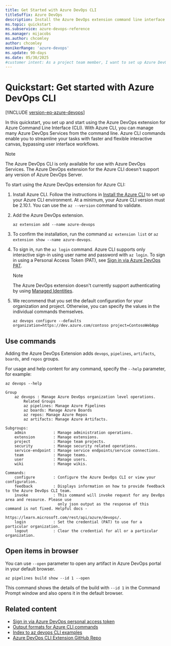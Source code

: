 ```yaml
---
title: Get Started with Azure DevOps CLI
titleSuffix: Azure DevOps 
description: Install the Azure DevOps extension command line interface. Learn how to sign on, configure defaults, access help, and open Azure DevOps services in a browser.
ms.topic: quickstart
ms.subservice: azure-devops-reference
ms.manager: mijacobs 
ms.author: chcomley  
author: chcomley
monikerRange: 'azure-devops'
ms.update: 90-days
ms.date: 05/30/2025
#customer intent: As a project team member, I want to set up Azure DevOps CLI and understand how to access pipelines, boards, repos, and artifacts. 
---
```


# Quickstart: Get started with Azure DevOps CLI

[!INCLUDE [version-eq-azure-devops](../includes/version-eq-azure-devops.md)]

In this quickstart, you set up and start using the Azure DevOps extension for Azure Command Line Interface (CLI). With Azure CLI, you can manage many Azure DevOps Services from the command line. Azure CLI commands enable you to streamline your tasks with faster and flexible interactive canvas, bypassing user interface workflows.

> [!NOTE]  
> The Azure DevOps CLI is only available for use with Azure DevOps Services. The Azure DevOps extension for the Azure CLI doesn't support any version of Azure DevOps Server.

To start using the Azure DevOps extension for Azure CLI:

1. Install Azure CLI. Follow the instructions in [Install the Azure CLI](/cli/azure/install-azure-cli) to set up your Azure CLI environment. At a minimum, your Azure CLI version must be 2.10.1. You can use the `az --version` command to validate.

1. Add the Azure DevOps extension.

   ```azurecli
   az extension add --name azure-devops
   ```

1. To confirm the installation, run the command `az extension list` or `az extension show --name azure-devops`.

1. To sign in, run the `az login` command. Azure CLI supports only interactive sign-in using user name and password with `az login`. To sign in using a Personal Access Token (PAT), see [Sign in via Azure DevOps PAT](log-in-via-pat.md).

   > [!NOTE]  
   > The Azure DevOps extension doesn't currently support authenticating by using [Managed Identities](../integrate/get-started/authentication/service-principal-managed-identity.md).

1. We recommend that you set the default configuration for your organization and project. Otherwise, you can specify the values in the individual commands themselves.  

   ```azurecli
   az devops configure --defaults organization=https://dev.azure.com/contoso project=ContosoWebApp
   ```

## Use commands

Adding the Azure DevOps Extension adds `devops`, `pipelines`, `artifacts`, `boards`, and `repos` groups.

For usage and help content for any command, specify the `--help` parameter, for example:

```azurecli
az devops --help
```

```output
Group
    az devops : Manage Azure DevOps organization level operations.
        Related Groups
        az pipelines: Manage Azure Pipelines
        az boards: Manage Azure Boards
        az repos: Manage Azure Repos
        az artifacts: Manage Azure Artifacts.
   
Subgroups:
    admin            : Manage administration operations.
    extension        : Manage extensions.
    project          : Manage team projects.
    security         : Manage security related operations.
    service-endpoint : Manage service endpoints/service connections.
    team             : Manage teams.
    user             : Manage users.
    wiki             : Manage wikis.

Commands:
    configure        : Configure the Azure DevOps CLI or view your configuration.
    feedback         : Displays information on how to provide feedback to the Azure DevOps CLI team.
    invoke           : This command will invoke request for any DevOps area and resource. Please use
                       only json output as the response of this command is not fixed. Helpful docs -
                       https://learn.microsoft.com/rest/api/azure/devops/.
    login            : Set the credential (PAT) to use for a particular organization.
    logout           : Clear the credential for all or a particular organization.
```

## Open items in browser

You can use `--open` parameter to open any artifact in Azure DevOps portal in your default browser.

```azurecli
az pipelines build show --id 1 --open
```

This command shows the details of the build with `--id 1` in the Command Prompt window and also opens it in the default browser.

## Related content

- [Sign in via Azure DevOps personal access token](log-in-via-pat.md)
- [Output formats for Azure CLI commands](/cli/azure/format-output-azure-cli)
- [Index to az devops CLI examples](quick-reference.md)
- [Azure DevOps CLI Extension GitHub Repo](https://github.com/Azure/azure-devops-cli-extension)
